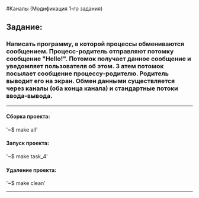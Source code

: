 #Каналы (Модификация 1-го задания)
## Задание:
### Написать программу, в которой процессы обмениваются сообщением. Процесс-родитель отправляют потомку сообщение "Hello!". Потомок получает данное сообщение и уведомляет пользователя об этом. З атем потомок посылает сообщение процессу-родителю. Родитель выводит его на экран. Обмен данными существляется через каналы (оба конца канала) и стандартные потоки ввода-вывода.
____
 
#### Сборка проекта:

'~$ make all'

#### Запуск проекта:

'~$ make task_4'

#### Удаление проекта:

'~$ make clean'
____
